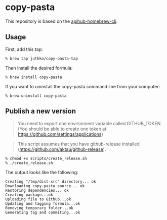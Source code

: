 # copy-pasta

This repository is based on the [apihub-homebrew-cli](https://github.com/apihub/homebrew-apihub).

## Usage

First, add this tap:

	% brew tap jutkko/copy-pasta-tap

Then install the desired formula:

	% brew install copy-pasta

If you want to uninstall the copy-pasta command line from your computer:

	% brew uninstall copy-pasta

## Publish a new version

> You need to export one environment variable called GITHUB_TOKEN.
> (You should be able to create one token at https://github.com/settings/applications)

> This script assumes that you have github-release installed (https://github.com/aktau/github-release).

	% chmod +x scripts/create_release.sh
	% ./create_release.sh

The output looks like the following:

	Creating "/tmp/dist-src" directory... ok
	Downloading copy-pasta source... ok
	Restoring dependencies... ok
	Creating package...ok
	Uploading file to Github...ok
	Updating and tagging formula...ok
	Removing temporary folder...ok
	Generating tag and commiting...ok
